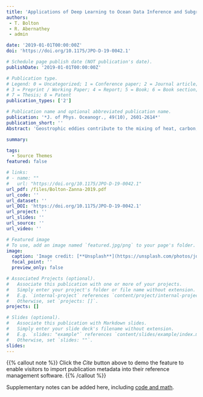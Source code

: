 ```yaml
---
title: 'Applications of Deep Learning to Ocean Data Inference and Subgrid Parameterization'
authors:
 - T. Bolton
 - R. Abernathey
 - admin

date: '2019-01-01T00:00:00Z'
doi: 'https://doi.org/10.1175/JPO-D-19-0042.1'

# Schedule page publish date (NOT publication's date).
publishDate: '2019-01-01T00:00:00Z'

# Publication type.
# Legend: 0 = Uncategorized; 1 = Conference paper; 2 = Journal article;
# 3 = Preprint / Working Paper; 4 = Report; 5 = Book; 6 = Book section;
# 7 = Thesis; 8 = Patent
publication_types: ['2']

# Publication name and optional abbreviated publication name.
publication: '*J. of Phys. Oceanogr., 49(10), 2601-2614*'
publication_short: ''
Abstract: 'Geostrophic eddies contribute to the mixing of heat, carbon, and other climatically important tracers. A passive tracer driven by satellite-derived surface velocity fields is used to study the regional and temporal variability of lateral eddy mixing in the North Atlantic. Using a quasi-Lagrangian diffusivity diagnostic, we show that the upstream region (80°–50°W) of the Gulf Stream jet exhibits a significant mixing barrier (with diffusivity of ≈1 × 103 m2 s−1), compared to the downstream region (50°–10°W), which displays no mixing suppression (≈10 × 103 m2 s−1). The interannual variability is 10%–20% of the time mean in both regions. By analyzing linear perturbations of mixing-length diffusivity expression, we show that the across-jet mixing in the upstream region is driven by variations in the mean flow, rather than eddy velocity. In the downstream region, both the mean flow and eddy velocity contribute to the temporal variability. Our results suggest that an eddy parameterization must take into account the along-jet variation of mixing, and within jets such diffusivities may be a simple function of jet strength.'

summary: 

tags:
  - Source Themes
featured: false

# links:
# - name: ""
#   url: "https://doi.org/10.1175/JPO-D-19-0042.1"
url_pdf: /files/Bolton-Zanna-2019.pdf
url_code: ''
url_dataset: ''
url_DOI: 'https://doi.org/10.1175/JPO-D-19-0042.1'
url_project: ''
url_slides: ''
url_source: ''
url_video: ''

# Featured image
# To use, add an image named `featured.jpg/png` to your page's folder.
image:
  caption: 'Image credit: [**Unsplash**](https://unsplash.com/photos/jdD8gXaTZsc)'
  focal_point: ''
  preview_only: false

# Associated Projects (optional).
#   Associate this publication with one or more of your projects.
#   Simply enter your project's folder or file name without extension.
#   E.g. `internal-project` references `content/project/internal-project/index.md`.
#   Otherwise, set `projects: []`.
projects: []

# Slides (optional).
#   Associate this publication with Markdown slides.
#   Simply enter your slide deck's filename without extension.
#   E.g. `slides: "example"` references `content/slides/example/index.md`.
#   Otherwise, set `slides: ""`.
slides:
---
```


{{% callout note %}}
Click the _Cite_ button above to demo the feature to enable visitors to import publication metadata into their reference management software.
{{% /callout %}}

Supplementary notes can be added here, including [code and math](https://wowchemy.com/docs/content/writing-markdown-latex/).
